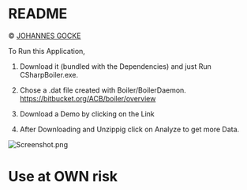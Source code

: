 # README #

© [JOHANNES GOCKE](http://steamcommunity.com/id/master117/)

To Run this Application, 
1. Download it (bundled with the Dependencies) and just Run CSharpBoiler.exe.

2. Chose a .dat file created with Boiler/BoilerDaemon. https://bitbucket.org/ACB/boiler/overview

3. Download a Demo by clicking on the Link

4. After Downloading and Unzippig click on Analyze to get more Data.

![Screenshot.png](https://bitbucket.org/repo/Az8xKM/images/1492217440-Screenshot.png)

# Use at OWN risk #